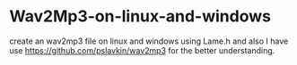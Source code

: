 # Wav2Mp3-on-linux-and-windows
create an wav2mp3 file on linux and windows 
using Lame.h
and also I have use https://github.com/pslavkin/wav2mp3 for the better understanding.
